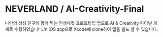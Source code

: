# NEVERLAND / AI-Creativity-Final
나만의 상상 친구와 함께 찍는 인생네컷 프로토타입 앱으로 AI &amp; Creativity 파이널 과제로 수행하였습니다./n
iOS app으로 Xcode에 clone하여 앱을 빌드 할 수 있습니다.

